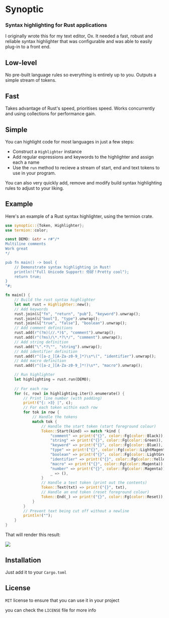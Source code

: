 # Synoptic
### Syntax highlighting for Rust applications

I originally wrote this for my text editor, Ox. It needed a fast, robust and reliable syntax highlighter that was configurable and was able to easily plug-in to a front end.

## Low-level
No pre-built language rules so everything is entirely up to you. Outputs a simple stream of tokens.

## Fast
Takes advantage of Rust's speed, prioritises speed. Works concurrently and using collections for performance gain.

## Simple
You can highlight code for most languages in just a few steps:

- Construct a `Highlighter` instance
- Add regular expressions and keywords to the highlighter and assign each a name
- Use the `run` method to recieve a stream of start, end and text tokens to use in your program.

You can also very quickly add, remove and modify build syntax highlighting rules to adjust to your liking.

## Example

Here's an example of a Rust syntax highlighter, using the termion crate.

```rust
use synoptic::{Token, Highlighter};
use termion::color;

const DEMO: &str = r#"/*
Multiline comments
Work great
*/

pub fn main() -> bool {
	// Demonstrate syntax highlighting in Rust!
	println!("Full Unicode Support: 你好！Pretty cool");
	return true;
}
"#;

fn main() {
	// Build the rust syntax highlighter
    let mut rust = Highlighter::new();
    // Add keywords
    rust.join(&["fn", "return", "pub"], "keyword").unwrap();
    rust.join(&["bool"], "type").unwrap();
    rust.join(&["true", "false"], "boolean").unwrap();
	// Add comment definitions
    rust.add(r"(?m)(//.*)$", "comment").unwrap();
    rust.add(r"(?ms)/\*.*?\*/", "comment").unwrap();
    // Add string definition
    rust.add("\".*?\"", "string").unwrap();
    // Add identifier definition
    rust.add(r"([a-z_][A-Za-z0-9_]*)\s*\(", "identifier").unwrap();
    // Add macro definition
    rust.add(r"([a-z_][A-Za-z0-9_]*!)\s*", "macro").unwrap();

    // Run highlighter
    let highlighting = rust.run(DEMO);
    
    // For each row
    for (c, row) in highlighting.iter().enumerate() {
    	// Print line number (with padding)
        print!("{: >3} |", c);
        // For each token within each row
        for tok in row {
        	// Handle the tokens
            match tok {
            	// Handle the start token (start foreground colour)
                Token::Start(kind) => match *kind {
                    "comment" => print!("{}", color::Fg(color::Black)),
                    "string" => print!("{}", color::Fg(color::Green)),
                    "keyword" => print!("{}", color::Fg(color::Blue)),
                    "type" => print!("{}", color::Fg(color::LightMagenta)),
                    "boolean" => print!("{}", color::Fg(color::LightGreen)),
                    "identifier" => print!("{}", color::Fg(color::Yellow)),
                    "macro" => print!("{}", color::Fg(color::Magenta)),
                    "number" => print!("{}", color::Fg(color::Magenta)),
                    _ => (),
                }
                // Handle a text token (print out the contents)
                Token::Text(txt) => print!("{}", txt),
                // Handle an end token (reset foreground colour)
                Token::End(_) => print!("{}", color::Fg(color::Reset)),
            }
        }
        // Prevent text being cut off without a newline
        println!("");
    }
}
```

That will render this result:

![](https://i.postimg.cc/1t32c35k/image.png)

## Installation
Just add it to your `Cargo.toml`

## License
`MIT` license to ensure that you can use it in your project

you can check the `LICENSE` file for more info